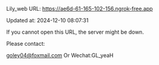 Lily_web URL: https://ae6d-61-165-102-156.ngrok-free.app

Updated at: 2024-12-10 08:07:31

If you cannot open this URL, the server might be down.

Please contact: 

goley04@foxmail.com Or Wechat:GL_yeaH